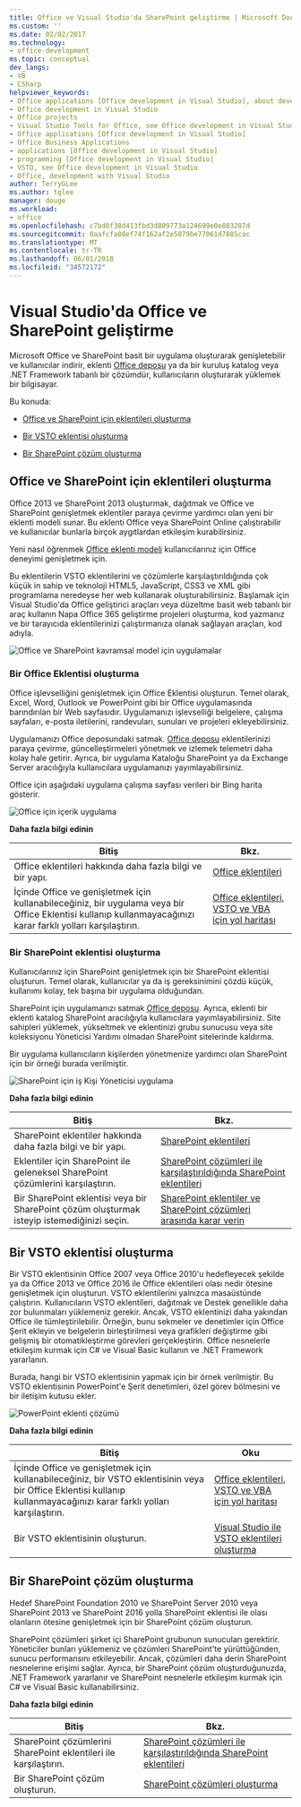 ```yaml
---
title: Office ve Visual Studio'da SharePoint geliştirme | Microsoft Docs
ms.custom: ''
ms.date: 02/02/2017
ms.technology:
- office-development
ms.topic: conceptual
dev_langs:
- VB
- CSharp
helpviewer_keywords:
- Office applications [Office development in Visual Studio], about developing applications
- Office development in Visual Studio
- Office projects
- Visual Studio Tools for Office, see Office development in Visual Studio
- Office applications [Office development in Visual Studio]
- Office Business Applications
- applications [Office development in Visual Studio]
- programming [Office development in Visual Studio]
- VSTO, see Office development in Visual Studio
- Office, development with Visual Studio
author: TerryGLee
ms.author: tglee
manager: douge
ms.workload:
- office
ms.openlocfilehash: c7bd0f38d413fbd3d809773a124699e0e883287d
ms.sourcegitcommit: 0aafcfa08ef74f162af2e5079be77061d7885cac
ms.translationtype: MT
ms.contentlocale: tr-TR
ms.lasthandoff: 06/01/2018
ms.locfileid: "34572172"
---
```

# <a name="office-and-sharepoint-development-in-visual-studio"></a>Visual Studio'da Office ve SharePoint geliştirme
  Microsoft Office ve SharePoint basit bir uygulama oluşturarak genişletebilir ve kullanıcılar indirir, eklenti [Office deposu](https://store.office.com/) ya da bir kuruluş katalog veya .NET Framework tabanlı bir çözümdür, kullanıcıların oluşturarak yüklemek bir bilgisayar.  
  
 Bu konuda:  
  
-   [Office ve SharePoint için eklentileri oluşturma](#Apps)  
  
-   [Bir VSTO eklentisi oluşturma](#Add-ins)  
  
-   [Bir SharePoint çözüm oluşturma](#Solutions)  
  
##  <a name="Apps"></a> Office ve SharePoint için eklentileri oluşturma  
 Office 2013 ve SharePoint 2013 oluşturmak, dağıtmak ve Office ve SharePoint genişletmek eklentiler paraya çevirme yardımcı olan yeni bir eklenti modeli sunar.  Bu eklenti Office veya SharePoint Online çalıştırabilir ve kullanıcılar bunlarla birçok aygıtlardan etkileşim kurabilirsiniz.  
  
 Yeni nasıl öğrenmek [Office eklenti modeli](https://msdn.microsoft.com/library/office/jj220082.aspx) kullanıcılarınız için Office deneyimi genişletmek için.  
  
 Bu eklentilerin VSTO eklentilerini ve çözümlerle karşılaştırıldığında çok küçük in sahip ve teknoloji HTML5, JavaScript, CSS3 ve XML gibi programlama neredeyse her web kullanarak oluşturabilirsiniz.  Başlamak için Visual Studio'da Office geliştirici araçları veya düzeltme basit web tabanlı bir araç kullanın Napa Office 365 geliştirme projeleri oluşturma, kod yazmanız ve bir tarayıcıda eklentilerinizi çalıştırmanıza olanak sağlayan araçları, kod adıyla.  
  
 ![Office ve SharePoint kavramsal model için uygulamalar](../vsto/media/officeandsharepointapps2015.png "Office ve SharePoint kavramsal model için uygulamalar")  
  
### <a name="build-an-office-add-in"></a>Bir Office Eklentisi oluşturma  
 Office işlevselliğini genişletmek için Office Eklentisi oluşturun. Temel olarak, Excel, Word, Outlook ve PowerPoint gibi bir Office uygulamasında barındırılan bir Web sayfasıdır. Uygulamanızı işlevselliği belgelere, çalışma sayfaları, e-posta iletilerini, randevuları, sunuları ve projeleri ekleyebilirsiniz.  
  
 Uygulamanızı Office deposundaki satmak.  [Office deposu](https://store.office.com/) eklentilerinizi paraya çevirme, güncelleştirmeleri yönetmek ve izlemek telemetri daha kolay hale getirir. Ayrıca, bir uygulama Kataloğu SharePoint ya da Exchange Server aracılığıyla kullanıcılara uygulamanızı yayımlayabilirsiniz.  
  
 Office için aşağıdaki uygulama çalışma sayfası verileri bir Bing harita gösterir.  
  
 ![Office için içerik uygulama](../vsto/media/appforoffice.png "Office için içerik uygulama")  
  
 **Daha fazla bilgi edinin**  
  
|Bitiş|Bkz. |  
|--------|---------|  
|Office eklentileri hakkında daha fazla bilgi ve bir yapı.|[Office eklentileri](http://msdn.microsoft.com/office/dn448457)|  
|İçinde Office ve genişletmek için kullanabileceğiniz, bir uygulama veya bir Office Eklentisi kullanıp kullanmayacağınızı karar farklı yolları karşılaştırın.|[Office eklentileri, VSTO ve VBA için yol haritası](http://blogs.msdn.com/b/officeapps/archive/2013/06/18/roadmap-for-apps-for-office-vsto-and-vba.aspx)|  
  
### <a name="build-a-sharepoint-add-in"></a>Bir SharePoint eklentisi oluşturma  
 Kullanıcılarınız için SharePoint genişletmek için bir SharePoint eklentisi oluşturun. Temel olarak, kullanıcılar ya da iş gereksinimini çözdü küçük, kullanımı kolay, tek başına bir uygulama olduğundan.  
  
 SharePoint için uygulamanızı satmak [Office deposu](https://store.office.com/). Ayrıca, eklenti bir eklenti katalog SharePoint aracılığıyla kullanıcılara yayımlayabilirsiniz.  Site sahipleri yüklemek, yükseltmek ve eklentinizi grubu sunucusu veya site koleksiyonu Yöneticisi Yardımı olmadan SharePoint sitelerinde kaldırma.  
  
 Bir uygulama kullanıcıların kişilerden yönetmenize yardımcı olan SharePoint için bir örneği burada verilmiştir.  
  
 ![SharePoint için iş Kişi Yöneticisi uygulama](../vsto/media/appforsharepoint.png "SharePoint için iş Kişi Yöneticisi uygulama")  
  
 **Daha fazla bilgi edinin**  
  
|Bitiş|Bkz. |  
|--------|---------|  
|SharePoint eklentiler hakkında daha fazla bilgi ve bir yapı.|[SharePoint eklentileri](https://msdn.microsoft.com/library/office/fp179930.aspx)|  
|Eklentiler için SharePoint ile geleneksel SharePoint çözümlerini karşılaştırın.|[SharePoint çözümleri ile karşılaştırıldığında SharePoint eklentileri](http://msdn.microsoft.com/library/office/jj163114.aspx)|  
|Bir SharePoint eklentisi veya bir SharePoint çözüm oluşturmak isteyip istemediğinizi seçin.|[SharePoint eklentiler ve SharePoint çözümleri arasında karar verin](https://msdn.microsoft.com/library/office/jj163114.aspx)|
  
##  <a name="Add-ins"></a> Bir VSTO eklentisi oluşturma  
 Bir VSTO eklentisinin Office 2007 veya Office 2010'u hedefleyecek şekilde ya da Office 2013 ve Office 2016 ile Office eklentileri olası nedir ötesine genişletmek için oluşturun. VSTO eklentilerini yalnızca masaüstünde çalıştırın. Kullanıcıların VSTO eklentileri, dağıtmak ve Destek genellikle daha zor bulunmaları yüklemeniz gerekir.  Ancak, VSTO eklentinizi daha yakından Office ile tümleştirilebilir. Örneğin, bunu sekmeler ve denetimler için Office Şerit ekleyin ve belgelerin birleştirilmesi veya grafikleri değiştirme gibi gelişmiş bir otomatikleştirme görevleri gerçekleştirin. Office nesnelerle etkileşim kurmak için C# ve Visual Basic kullanın ve .NET Framework yararlanın.  
  
 Burada, hangi bir VSTO eklentisinin yapmak için bir örnek verilmiştir. Bu VSTO eklentisinin PowerPoint'e Şerit denetimleri, özel görev bölmesini ve bir iletişim kutusu ekler.  
  
 ![PowerPoint eklenti çözümü](../vsto/media/powerpointaddin.png "PowerPoint eklenti çözümü")  
  
 **Daha fazla bilgi edinin**  
  
|Bitiş|Oku|  
|--------|----------|  
|İçinde Office ve genişletmek için kullanabileceğiniz, bir VSTO eklentisinin veya bir Office Eklentisi kullanıp kullanmayacağınızı karar farklı yolları karşılaştırın.|[Office eklentileri, VSTO ve VBA için yol haritası](http://blogs.msdn.com/b/officeapps/archive/2013/06/18/roadmap-for-apps-for-office-vsto-and-vba.aspx)|  
|Bir VSTO eklentisinin oluşturun.|[Visual Studio ile VSTO eklentileri oluşturma](https://msdn.microsoft.com/library/jj620922.aspx)|  
  
##  <a name="Solutions"></a> Bir SharePoint çözüm oluşturma  
 Hedef SharePoint Foundation 2010 ve SharePoint Server 2010 veya SharePoint 2013 ve SharePoint 2016 yolla SharePoint eklentisi ile olası olanların ötesine genişletmek için bir SharePoint çözüm oluşturun.  
  
 SharePoint çözümleri şirket içi SharePoint grubunun sunucuları gerektirir. Yöneticiler bunları yüklemeniz ve çözümleri SharePoint'te yürüttüğünden, sunucu performansını etkileyebilir. Ancak, çözümleri daha derin SharePoint nesnelerine erişimi sağlar. Ayrıca, bir SharePoint çözüm oluşturduğunuzda, .NET Framework yararlanır ve SharePoint nesnelerle etkileşim kurmak için C# ve Visual Basic kullanabilirsiniz.  
  
 **Daha fazla bilgi edinin**  
  
|Bitiş|Bkz. |  
|--------|---------|  
|SharePoint çözümlerini SharePoint eklentileri ile karşılaştırın.|[SharePoint çözümleri ile karşılaştırıldığında SharePoint eklentileri](http://msdn.microsoft.com/library/office/jj163114.aspx)|  
|Bir SharePoint çözüm oluşturun.|[SharePoint çözümleri oluşturma](../sharepoint/create-sharepoint-solutions.md)|  
  
  
